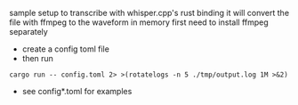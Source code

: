 sample setup to transcribe with whisper.cpp's rust binding
it will convert the file with ffmpeg to the waveform in memory first
need to install ffmpeg separately

- create a config toml file
- then run
```
cargo run -- config.toml 2> >(rotatelogs -n 5 ./tmp/output.log 1M >&2)
```
- see config*.toml for examples